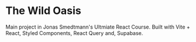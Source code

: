 # The Wild Oasis

Main project in Jonas Smedtmann's Ultmiate React Course. Built with Vite + React, Styled Components, React Query and, Supabase.
